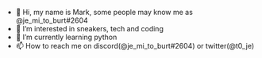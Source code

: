 - 👋 Hi, my name is Mark, some people may know me as @je_mi_to_burt#2604
- 👀 I’m interested in sneakers, tech and coding
- 🌱 I’m currently learning python
- 📫 How to reach me on discord(@je_mi_to_burt#2604) or twitter(@t0_je)

<!---
syvalamarek/syvalamarek is a ✨ special ✨ repository because its `README.md` (this file) appears on your GitHub profile.
You can click the Preview link to take a look at your changes.
--->
